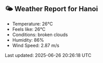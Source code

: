 <!-- WEATHER-START -->
## 🌤 Weather Report for Hanoi

- Temperature: 26°C
- Feels like: 26°C
- Conditions: broken clouds
- Humidity: 86%
- Wind Speed: 2.87 m/s

Last updated: 2025-06-26 20:26:18 UTC
<!-- WEATHER-END -->
